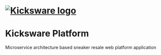 # [![Kicksware logo][]][Kicksware]

# Kicksware Platform

Microservice architecture based sneaker resale web platform application



[Kicksware logo]: https://ci.kicksware.com/kicksware/kicksware-platform/-/raw/master/kicsware-badge.png
[Kicksware]: https://kicksware.com
